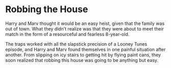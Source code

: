 # Robbing the House
Harry and Marv thought it would be an easy heist, given that the family was out of town. What they didn’t realize was that they were about to meet their match in the form of a resourceful and fearless 8-year-old. 

The traps worked with all the slapstick precision of a Looney Tunes episode, and Harry and Marv found themselves in one painful situation after another. From slipping on icy stairs to getting hit by flying paint cans, they soon realized that robbing this house was going to be anything but easy. 